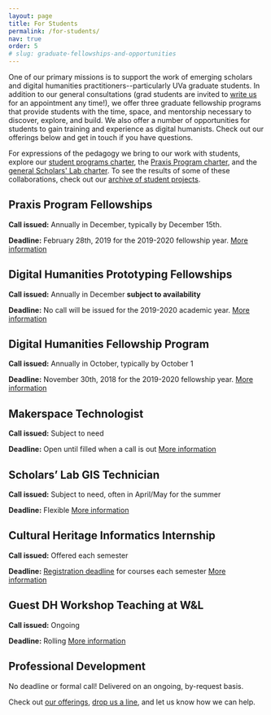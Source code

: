 ```yaml
---
layout: page
title: For Students
permalink: /for-students/
nav: true
order: 5
# slug: graduate-fellowships-and-opportunities
---
```


One of our primary missions is to support the work of emerging scholars and digital humanities practitioners--particularly UVa graduate students. In addition to our general consultations (grad students are invited to [write us](mailto:scholarslab@virginia.edu) for an appointment any time!), we offer three graduate fellowship programs that provide students with the time, space, and mentorship necessary to discover, explore, and build. We also offer a number of opportunities for students to gain training and experience as digital humanists. Check out our offerings below and get in touch if you have questions.

For expressions of the pedagogy we bring to our work with students, explore our [student programs charter](/student-programs-charter/), the [Praxis Program charter](http://praxis.scholarslab.org/praxis-program-charter), and the [general Scholars' Lab charter](/charter/). To see the results of some of these collaborations, check out our [archive of student projects](/student-projects-archive).

## Praxis Program Fellowships

**Call issued:** Annually in December, typically by December 15th.

**Deadline:** February 28th, 2019 for the 2019-2020 fellowship year.
[More information](/praxis-program-fellowships/)

## Digital Humanities Prototyping Fellowships
**Call issued:** Annually in December **subject to availability**

**Deadline:** No call will be issued for the 2019-2020 academic year.
[More information](/digital-humanities-prototyping-fellowships/)

## Digital Humanities Fellowship Program
**Call issued:** Annually in October, typically by October 1

**Deadline:** November 30th, 2018 for the 2019-2020 fellowship year.
[More information](/digital-humanities-fellows/)

## Makerspace Technologist
**Call issued:** Subject to need

**Deadline:** Open until filled when a call is out
[More information](/makerspace-technologists/)

## Scholars’ Lab GIS Technician
**Call issued:** Subject to need, often in April/May for the summer

**Deadline:** Flexible
[More information](/scholars-lab-gis-technician/)

## Cultural Heritage Informatics Internship
**Call issued:** Offered each semester

**Deadline:** [Registration deadline](http://www.virginia.edu/registrar/calendar.html) for courses each semester
[More information](/cultural-heritage-informatics-internship/)

## Guest DH Workshop Teaching at W&L
**Call issued:** Ongoing

**Deadline:** Rolling
[More information](/visiting-workshops-at-washington-and-lee-university/)

## Professional Development
No deadline or formal call! Delivered on an ongoing, by-request basis.

Check out [our offerings](/professional-development/), [drop us a line](mailto:scholarslab@virginia.edu), and let us know how we can help.